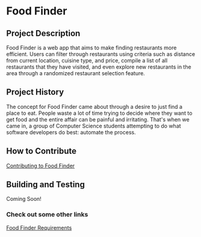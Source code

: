 # Food Finder

## Project Description
Food Finder is a web app that aims to make finding restaurants more efficient. Users can filter through restaurants using criteria
such as distance from current location, cuisine type, and price, compile a list of all restaurants that they have visited, and even 
explore new restaurants in the area through a randomized restaurant selection feature. 

## Project History
The concept for Food Finder came about through a desire to just find a place to eat. People waste a lot of time trying to decide where
they want to get food and the entire affair can be painful and irritating. That's when we came in, 
a group of Computer Science students attempting to do what software developers do best: automate the process. 

## How to Contribute
[Contributing to Food Finder](https://github.com/nyu-software-engineering/food-finder/blob/master/CONTRIBUTING.md)

## Building and Testing
Coming Soon!

### Check out some other links
[Food Finder Requirements](https://github.com/nyu-software-engineering/food-finder/blob/master/REQUIREMENTS.md)
